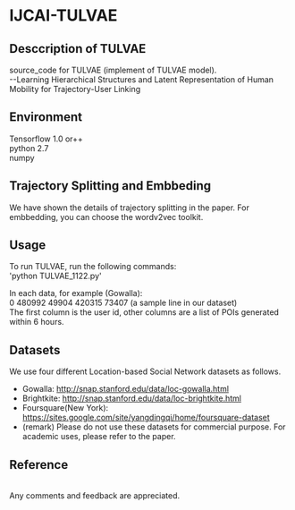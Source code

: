 # IJCAI-TULVAE
## Desccription of TULVAE
source_code for TULVAE (implement of TULVAE model).<br>
--Learning Hierarchical Structures and Latent Representation of Human Mobility for Trajectory-User Linking

## Environment
Tensorflow 1.0 or++<br> 
python 2.7<br>
numpy

## Trajectory Splitting and Embbeding
We have shown the details of trajectory splitting in the paper. For embbedding, you can choose the wordv2vec toolkit.

## Usage
To run TULVAE, run the following commands:<br>
'python TULVAE_1122.py'<br>

In each data, for example (Gowalla):<br>
0 480992 49904 420315 73407  (a sample line in our dataset)
<br>The first column is the user id, other columns are a list of POIs generated within 6 hours.

## Datasets
We use four different Location-based Social Network datasets as follows. 
* Gowalla: http://snap.stanford.edu/data/loc-gowalla.html
* Brightkite: http://snap.stanford.edu/data/loc-brightkite.html
* Foursquare(New York): https://sites.google.com/site/yangdingqi/home/foursquare-dataset
* (remark) Please do not use these datasets for commercial purpose. For academic uses, please refer to the paper.

## Reference
<br>Any comments and feedback are appreciated.
